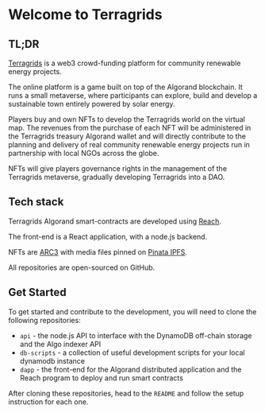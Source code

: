 # Welcome to Terragrids
## TL;DR
[Terragrids](https://terragrids.org) is a web3 crowd-funding platform for community renewable energy projects. 

The online platform is a game built on top of the Algorand blockchain. It runs a small metaverse, where participants can explore, build and develop a sustainable town entirely powered by solar energy. 

Players buy and own NFTs to develop the Terragrids world on the virtual map. The revenues from the purchase of each NFT will be administered in the Terragrids treasury Algorand wallet and will directly contribute to the planning and delivery of real community renewable energy projects run in partnership with local NGOs across the globe.

NFTs will give players governance rights in the management of the Terragrids metaverse, gradually developing Terragrids into a DAO.

## Tech stack
Terragrids Algorand smart-contracts are developed using [Reach](https://www.reach.sh). 

The front-end is a React application, with a node.js backend. 

NFTs are [ARC3](https://github.com/algorandfoundation/ARCs/blob/main/ARCs/arc-0003.md) with media files pinned on [Pinata IPFS](https://www.pinata.cloud/).

All repositories are open-sourced on GitHub.

## Get Started
To get started and contribute to the development, you will need to clone the following repositories:
* `api` - the node.js API to interface with the DynamoDB off-chain storage and the Algo indexer API
* `db-scripts` - a collection of useful development scripts for your local dynamodb instance
* `dapp` - the front-end for the Algorand distributed application and the Reach program to deploy and run smart contracts

After cloning these repositories, head to the `README` and follow the setup instruction for each one.
